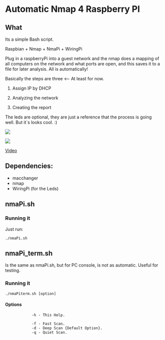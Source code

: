 Automatic Nmap 4 Raspberry PI
==================================

## What

Its a simple Bash script.

Raspbian + Nmap + NmaPi + WiringPi


Plug in a raspberryPi into a guest network and the nmap does a mapping of all computers on the network and what ports are open, and this saves it to a file for later analysis. All is automatically!

Basically the steps are three <-- At least for now.

1) Assign IP by DHCP

2) Analyzing the network

3) Creating the report


The leds are optional, they are just a reference that the process is going well. But it`s looks cool. :)

![](https://lh4.googleusercontent.com/-B8MZPznmNho/UjZvH-zC7fI/AAAAAAAASes/YsjE--DjGP0/s320/Rasp.png)

![](https://lh3.googleusercontent.com/-97XGzZwooRI/UjZw-tSWm9I/AAAAAAAASe4/pySenC_jztQ/s320/Led.png)

 [Video](http://www.youtube.com/watch?v=iubOgQMG2_o)
 

## Dependencies:

* macchanger
* nmap
* WiringPi (for the Leds)


## nmaPi.sh


### Running it

Just run:

`./nmaPi.sh`


## nmaPi_term.sh

Is the same as nmaPi.sh, but for PC console, is not as automatic. Useful for testing.


### Running it

`./nmaPiterm.sh [option]`

#### Options
                -h - This Help.

                -f - Fast Scan.
                -d - Deep Scan {Default Option}.
                -q - Quiet Scan.
                

